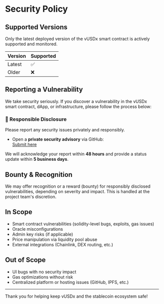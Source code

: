# Security Policy

## Supported Versions

Only the latest deployed version of the vUSDx smart contract is actively supported and monitored.

| Version | Supported |
| ------- | --------- |
| Latest  | ✅        |
| Older   | ❌        |

## Reporting a Vulnerability

We take security seriously. If you discover a vulnerability in the vUSDx smart contract, dApp, or infrastructure, please follow the process below:

### 🔐 Responsible Disclosure

Please report any security issues privately and responsibly.

- Open a **private security advisory** via GitHub:  
  [Submit here](https://github.com/ghstnet/VUSDx/security/advisories)

We will acknowledge your report within **48 hours** and provide a status update within **5 business days**.

## Bounty & Recognition

We may offer recognition or a reward (bounty) for responsibly disclosed vulnerabilities, depending on severity and impact. This is handled at the project team's discretion.

## In Scope

- Smart contract vulnerabilities (solidity-level bugs, exploits, gas issues)
- Oracle misconfigurations
- Admin key risks (if applicable)
- Price manipulation via liquidity pool abuse
- External integrations (Chainlink, DEX routing, etc.)

## Out of Scope

- UI bugs with no security impact
- Gas optimizations without risk
- Centralized platform or hosting issues (GitHub, IPFS, etc.)

---

Thank you for helping keep vUSDx and the stablecoin ecosystem safe!
